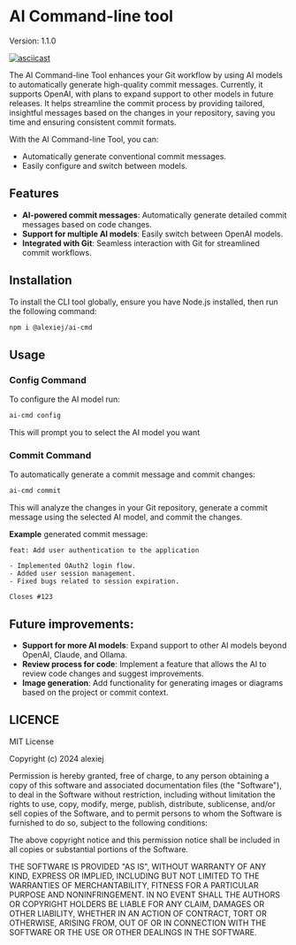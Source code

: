# AI Command-line tool

Version: 	1.1.0

[![asciicast](https://asciinema.org/a/680800.svg)](https://asciinema.org/a/680800)

The AI Command-line Tool enhances your Git workflow by using AI models to automatically generate high-quality commit messages.
Currently, it supports OpenAI, with plans to expand support to other models in future releases.
It helps streamline the commit process by providing tailored, insightful messages
based on the changes in your repository, saving you time and ensuring consistent
commit formats.

With the AI Command-line Tool, you can:
- Automatically generate conventional commit messages.
- Easily configure and switch between models.



## Features

- **AI-powered commit messages**: Automatically generate detailed commit messages based on code changes.
- **Support for multiple AI models**: Easily switch between OpenAI models.
- **Integrated with Git**: Seamless interaction with Git for streamlined commit workflows.

## Installation

To install the CLI tool globally, ensure you have Node.js installed, then run the following command:

```bash
npm i @alexiej/ai-cmd
```

## Usage

### Config Command

To configure the AI model run:

```bash
ai-cmd config
```

This will prompt you to select the AI model you want

### Commit Command

To automatically generate a commit message and commit changes:

```bash
ai-cmd commit
```

This will analyze the changes in your Git repository, generate a commit message using the selected AI model, and commit the changes.

**Example** generated commit message:

```
feat: Add user authentication to the application

- Implemented OAuth2 login flow.
- Added user session management.
- Fixed bugs related to session expiration.

Closes #123
```

## Future improvements:

- **Support for more AI models**: Expand support to other AI models beyond OpenAI, Claude, and Ollama.
- **Review process for code**: Implement a feature that allows the AI to review code changes and suggest improvements.
- **Image generation**: Add functionality for generating images or diagrams based on the project or commit context.

## LICENCE

MIT License

Copyright (c) 2024 alexiej

Permission is hereby granted, free of charge, to any person obtaining a copy
of this software and associated documentation files (the "Software"), to deal
in the Software without restriction, including without limitation the rights
to use, copy, modify, merge, publish, distribute, sublicense, and/or sell
copies of the Software, and to permit persons to whom the Software is
furnished to do so, subject to the following conditions:

The above copyright notice and this permission notice shall be included in all
copies or substantial portions of the Software.

THE SOFTWARE IS PROVIDED "AS IS", WITHOUT WARRANTY OF ANY KIND, EXPRESS OR
IMPLIED, INCLUDING BUT NOT LIMITED TO THE WARRANTIES OF MERCHANTABILITY,
FITNESS FOR A PARTICULAR PURPOSE AND NONINFRINGEMENT. IN NO EVENT SHALL THE
AUTHORS OR COPYRIGHT HOLDERS BE LIABLE FOR ANY CLAIM, DAMAGES OR OTHER
LIABILITY, WHETHER IN AN ACTION OF CONTRACT, TORT OR OTHERWISE, ARISING FROM,
OUT OF OR IN CONNECTION WITH THE SOFTWARE OR THE USE OR OTHER DEALINGS IN THE
SOFTWARE.
